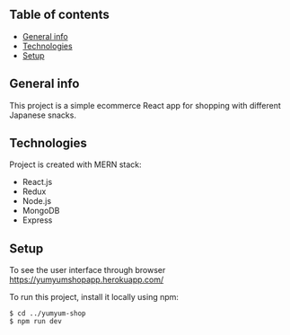 ## Table of contents
* [General info](#general-info)
* [Technologies](#technologies)
* [Setup](#setup)

## General info
This project is a simple ecommerce React app for shopping with different Japanese snacks.

## Technologies
Project is created with MERN stack:
* React.js
* Redux
* Node.js
* MongoDB
* Express

## Setup
To see the user interface through browser https://yumyumshopapp.herokuapp.com/

To run this project, install it locally using npm:

```
$ cd ../yumyum-shop
$ npm run dev
